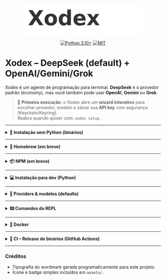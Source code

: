 <p align="center">
  <img src="assets/logo_wordmark.png" alt="Xodex" width="380" />
</p>

<p align="center">
  <a href="https://www.python.org/downloads/"><img src="https://img.shields.io/badge/Python-3.10%2B-blue.svg" alt="Python 3.10+"></a>
  <a href="#"><img src="https://img.shields.io/badge/License-MIT-green.svg" alt="MIT"></a>
</p>

# Xodex – DeepSeek (default) + OpenAI/Gemini/Grok

Xodex é um agente de programação para terminal. **DeepSeek** é o provedor padrão (economy), mas você também pode usar **OpenAI**, **Gemini** ou **Grok**.

> 🔐 **Primeira execução**: o Xodex abre um **wizard interativo** para escolher provedor, modelo e salvar sua **API key** com segurança (Keychain/Keyring).  
> Reabra quando quiser com: `xodex setup`.

---

<details>
<summary><strong>🚀 Instalação sem Python (binários)</strong></summary>

Baixe o binário na <a href="https://github.com/thiagovt-dev/xodex/releases">página de Releases</a> (ou use <code>latest</code>):

**Linux (x86_64)**
```bash
curl -L -o xodex https://github.com/thiagovt-dev/xodex/releases/latest/download/xodex-linux-amd64
chmod +x xodex
./xodex
```

**macOS**
```bash
# Intel
curl -L -o xodex https://github.com/thiagovt-dev/xodex/releases/latest/download/xodex-macos-x64
# Apple Silicon
# curl -L -o xodex https://github.com/thiagovt-dev/xodex/releases/latest/download/xodex-macos-arm64

chmod +x xodex
# Se o Gatekeeper bloquear:
# xattr -d com.apple.quarantine xodex
./xodex
```

**Windows**
1. Baixe `xodex-windows-x64.exe` em Releases (versão **latest**).  
2. Execute: `xodex-windows-x64.exe`

</details>

---

<details>
<summary><strong>🍺 Homebrew (em breve)</strong></summary>

Quando o tap estiver publicado:

```bash
brew tap thiagovt-dev/xodex
brew install xodex
xodex
```
</details>

---

<details>
<summary><strong>📦 NPM (em breve)</strong></summary>

Quando o wrapper estiver publicado:

```bash
npm i -g xodex-cli
xodex
```
</details>

---

<details>
<summary><strong>💻 Instalação para dev (Python)</strong></summary>

```bash
python -m venv .venv
source .venv/bin/activate  # Windows: .venv\Scripts\activate
pip install -r requirements.txt
pip install -e .
xodex
```

> Dica: se usar `.env` em dev, o wizard não aparece quando as variáveis já estão no ambiente.
</details>

---

<details>
<summary><strong>🧠 Providers & modelos (defaults)</strong></summary>

- **DeepSeek (default)** → `deepseek-reasoner` (V3.1 Thinking Mode)  
  Alternativa: `deepseek-chat` (V3.1 Non-thinking)
- **OpenAI** → `gpt-5`
- **Gemini** → `gemini-2.5-flash`
- **Grok (xAI)** → `grok-4-0709`

Troque depois com `xodex setup`.

> O Xodex mostra o **modelo ativo** no prompt do REPL:  
> `assistente [deepseek-reasoner]> ...`
</details>

---

<details>
<summary><strong>⌨️ Comandos do REPL</strong></summary>

- `/q` — sair  
- `/clear` — limpar histórico  
- `/help` — ajuda  
- `/read <path>` — ler arquivo  
- `/write <path>` — escrever arquivo (finalize com linha `EOF`)  
- `/run <cmd>` — executar comando **com confirmação**  
- `/agent` — alterna modo agente (ações pedem permissão)  
- `/ask <texto>` — pergunta ao modelo sem usar histórico  
- Git: `/status` | `/branches` | `/checkout <branch>` | `/new-branch <name>` | `/commit "mensagem"`
</details>

---

<details>
<summary><strong>🐳 Docker</strong></summary>

```bash
docker build -t xodex-cli:local .
docker run --rm -it   -v "$PWD":/work -w /work   -v "$HOME/.config/xodex:/root/.config/xodex"   xodex-cli:local
```

- Na primeira execução dentro do container, o wizard roda e persiste em `~/.config/xodex`.
- Monte seu repo em `/work` para o Xodex acessar arquivos e comandos.
</details>

---

<details>
<summary><strong>🤖 CI – Release de binários (GitHub Actions)</strong></summary>

Crie `.github/workflows/release-binaries.yml` para gerar binários em cada tag `v*`:

```yaml
name: Release Binaries
on:
  push:
    tags: ["v*"]

jobs:
  build:
    strategy:
      matrix:
        include:
          - os: ubuntu-latest
            py: "3.11"
            target: linux-amd64
            exe: xodex
          - os: macos-13
            py: "3.11"
            target: macos-x64
            exe: xodex
          - os: macos-14
            py: "3.11"
            target: macos-arm64
            exe: xodex
          - os: windows-latest
            py: "3.11"
            target: windows-x64
            exe: xodex.exe

    runs-on: ${{ matrix.os }}
    steps:
      - uses: actions/checkout@v4
      - uses: actions/setup-python@v5
        with:
          python-version: ${{ matrix.py }}
      - run: |
          python -m pip install --upgrade pip
          pip install -r requirements.txt pyinstaller
      - name: Build
        shell: bash
        run: |
          ENTRY="src/xodex/__main__.py"
          pyinstaller -F -n xodex "$ENTRY"             --collect-all keyring             --collect-all platformdirs
          mkdir -p upload
          BIN="dist/${{ matrix.exe }}"
          OUT="upload/xodex-${{ matrix.target }}${{ endsWith(matrix.exe, '.exe') and '.exe' or '' }}"
          cp "$BIN" "$OUT"
          chmod +x "$OUT" || true
      - uses: softprops/action-gh-release@v2
        if: startsWith(github.ref, 'refs/tags/')
        with:
          files: upload/*
```
</details>

---

### Créditos
- Tipografia do wordmark gerada programaticamente para este projeto.
- Ícone e badge simples incluídos em `assets/`.
